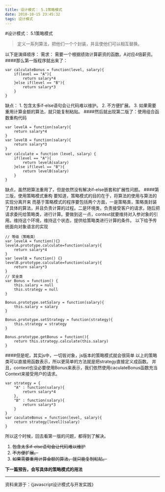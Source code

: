 ```yaml
---
title: 设计模式： 5.1策略模式
date: 2018-10-15 23:45:32
tags: 设计模式
---
```

#设计模式： 5.1策略模式
>定义一系列算法，把他们一个个封装，并且使他们可以相互替换。

以下是演绎顺序：
需求： 需要一个根据绩效计算薪资的函数。A对应4倍薪资。
####那么第一版程序就出来了：
```
var calculateBonus = function(level, salary){
	if(level == "A"){
		return salary*4
	}else if(level == "B"){
		return salary*3
	}
}
```
缺点：
	1. 包含太多if-else语句会让代码难以维护。
	2. 不方便扩展。
	3. 如果需要重用计算金额的算法，就只能复制粘贴。
####然后就出现第二版了：使用组合函数重构代码
```
var levelA = function(salary){
	return salary*4
}
var levelB = function(salary){
	return salary*3
}
var calculate = function（level, salary）{
	if(level == "A"){
		return levelA(salary)
	}else if(level == "B"){
		return levelB(salary)
	}
}
```
缺点，虽然把算法重用了，但是依然没有解决if-else嵌套和扩展性问题。
####第三版，使用策略模式重构
要知道，策略模式的目的在于，将算法的使用与算法的实现分离开来
而基于策略模式的程序要包括两个方面，一是策略类，策略类封装了具体的算法，并且负责计算的过程。二是环境类，负责接受客户的请求，随后把请求委托给策略类，进行计算。要做到这一点，context就要维持对入参对象的引用。维持这个环境，维持这个状态，提供给策略类进行计算的条件。
以下给予传统面向对象语言的实现
```
// 等级（策略类）
var levelA = function(){}
levelA.prototype.calculate=function(salary){
	return salary*4
}
var levelB = function() {}
levelB.prototype.calculate=function(salary){
	return salary*3
}
// 奖金类
var Bonus = function() {
	this.salary = null
	this.strategy = null
}

Bonus.prototype.setSalary = function(salary){
	this.salary = salary
}

Bonus.prototype.setStrategy = function(strategy){
	this.strategy = strategy
}

Bonus.prototype.getBonus = function(){
	return this.strategy.calculate(this.salary)
}
```
####但是呢，其实js中，一切皆对象，js版本的策略模式就会很简单
以上的策略类可以直接用函数表示，所以更简单的方法就是把strategy直接定义成函数。
并且，context也没必要使用Bonus来表示，我们依然使用caculateBonus函数充当Context来接受用户的请求。
```
var strategy = {
	"A" : function(salary){
		return salary*4
	},
	"B" : function(salary){
		return salary*3
	}
}
var caculateBonus = function(level, salary){
	return strategy[level](salary)
}
```
所以这个时候，回去看第一版的问题，都得到了解决。
1. ~~包含太多if-else语句会让代码难以维护~~
2. ~~不方便扩展。~~
3. ~~如果需要重用计算金额的算法，就只能复制粘贴。~~

**下一篇预告，会写具体的策略模式的用法**





* * *
资料来源于：《javascript设计模式与开发实践》



















